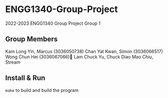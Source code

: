 # ENGG1340-Group-Project
2022-2023 ENGG1340 Group Project
Group 1

## Group Members
Kam Long Yin, Marcus (3036050738)
Chan Yat Kwan, Simon (3036066517)
Wong Chun Hei (3036067066)
Lam Chuck Yu, Chuck
Diao Mao Chiu, Stream


## Install & Run
`make` to build and build the program
